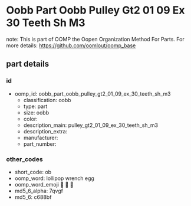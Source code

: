 # Oobb Part Oobb Pulley Gt2 01 09 Ex 30 Teeth Sh M3  

note: This is part of OOMP the Oopen Organization Method For Parts. For more details: https://github.com/oomlout/oomp_base

##  part details





### id
* oomp_id: oobb_part_oobb_pulley_gt2_01_09_ex_30_teeth_sh_m3
  * classification: oobb
  * type: part
  * size: oobb
  * color: 
  * description_main: pulley_gt2_01_09_ex_30_teeth_sh_m3
  * description_extra: 
  * manufacturer: 
  * part_number: 

### other_codes
* short_code: ob
* oomp_word: lollipop wrench egg
* oomp_word_emoji :lollipop: :wrench: :egg:
* md5_6_alpha: 7qvgf
* md5_6: c688bf